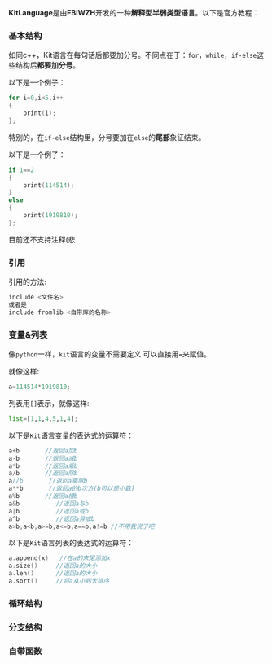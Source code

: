 **KitLanguage**是由**FBIWZH**开发的一种**解释型半弱类型语言**。以下是官方教程：


### 基本结构

如同c++，Kit语言在每句话后都要加分号。不同点在于：`for`，`while`，`if-else`这些结构后**都要加分号**。

以下是一个例子：
```cpp
for i=0,i<5,i++
{
	print(i);
};
```
特别的，在`if-else`结构里，分号要加在`else`的**尾部**象征结束。

以下是一个例子：
```cpp
if 1==2
{
	print(114514);
}
else
{
	print(1919810);
};
```

目前还不支持注释(悲
### 引用

引用的方法:
```cpp
include <文件名>
或者是
include fromlib <自带库的名称>
```


### 变量&列表

像`python`一样，`kit`语言的变量不需要定义
可以直接用`=`来赋值。

就像这样:
```cpp
a=114514*1919810;
```

列表用`[]`表示，就像这样:
```python
list=[1,1,4,5,1,4];
```

以下是`Kit`语言变量的表达式的运算符：
```cpp
a+b       //返回a加b
a-b       //返回a减b
a*b       //返回a乘b
a/b       //返回a除b
a//b       //返回a乘除b
a**b       //返回a的b次方(b可以是小数)
a%b       //返回a模b
a&b			 //返回a与b
a|b			 //返回a或b
a^b			 //返回a异或b
a>b,a<b,a>=b,a<=b,a==b,a!=b //不用我说了吧
```

以下是`Kit`语言列表的表达式的运算符：
```cpp
a.append(x)   //在a的末尾添加x
a.size()     //返回a的大小
a.len()      //返回a的大小
a.sort()     //将a从小到大排序
```
### 循环结构

### 分支结构

### 自带函数
